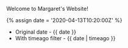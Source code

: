---
---

Welcome to Margaret's Website!

{% assign date = '2020-04-13T10:20:00Z' %}

- Original date - {{ date }}
- With timeago filter - {{ date | timeago }}
